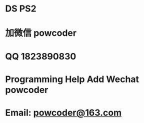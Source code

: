 # DS PS2
# 加微信 powcoder

# QQ 1823890830

# Programming Help Add Wechat powcoder

# Email: powcoder@163.com

